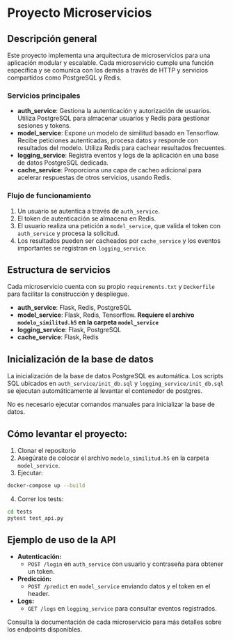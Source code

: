# Proyecto Microservicios

## Descripción general

Este proyecto implementa una arquitectura de microservicios para una aplicación modular y escalable. Cada microservicio cumple una función específica y se comunica con los demás a través de HTTP y servicios compartidos como PostgreSQL y Redis.

### Servicios principales

- **auth_service**: Gestiona la autenticación y autorización de usuarios. Utiliza PostgreSQL para almacenar usuarios y Redis para gestionar sesiones y tokens.
- **model_service**: Expone un modelo de similitud basado en Tensorflow. Recibe peticiones autenticadas, procesa datos y responde con resultados del modelo. Utiliza Redis para cachear resultados frecuentes.
- **logging_service**: Registra eventos y logs de la aplicación en una base de datos PostgreSQL dedicada.
- **cache_service**: Proporciona una capa de cacheo adicional para acelerar respuestas de otros servicios, usando Redis.

### Flujo de funcionamiento

1. Un usuario se autentica a través de `auth_service`.
2. El token de autenticación se almacena en Redis.
3. El usuario realiza una petición a `model_service`, que valida el token con `auth_service` y procesa la solicitud.
4. Los resultados pueden ser cacheados por `cache_service` y los eventos importantes se registran en `logging_service`.

## Estructura de servicios

Cada microservicio cuenta con su propio `requirements.txt` y `Dockerfile` para facilitar la construcción y despliegue.

- **auth_service**: Flask, Redis, PostgreSQL
- **model_service**: Flask, Redis, Tensorflow. **Requiere el archivo `modelo_similitud.h5` en la carpeta `model_service`**
- **logging_service**: Flask, PostgreSQL
- **cache_service**: Flask, Redis

## Inicialización de la base de datos

La inicialización de la base de datos PostgreSQL es automática. Los scripts SQL ubicados en `auth_service/init_db.sql` y `logging_service/init_db.sql` se ejecutan automáticamente al levantar el contenedor de postgres.

No es necesario ejecutar comandos manuales para inicializar la base de datos.

## Cómo levantar el proyecto:

1. Clonar el repositorio
2. Asegúrate de colocar el archivo `modelo_similitud.h5` en la carpeta `model_service`.
3. Ejecutar:

```bash
docker-compose up --build
```

4. Correr los tests:

```bash
cd tests
pytest test_api.py
```

## Ejemplo de uso de la API

- **Autenticación:**
  - `POST /login` en `auth_service` con usuario y contraseña para obtener un token.
- **Predicción:**
  - `POST /predict` en `model_service` enviando datos y el token en el header.
- **Logs:**
  - `GET /logs` en `logging_service` para consultar eventos registrados.

Consulta la documentación de cada microservicio para más detalles sobre los endpoints disponibles.
